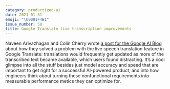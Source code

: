 ```yaml
---
category: productized-ai
date: 2021-01-31
emoji: "\U0001F4B1"
issue_number: 58
title: Google Translate live transcription improvements
---
```


Naveen Arivazhagan and Colin Cherry wrote [a post for the Google AI Blog](https://ai.googleblog.com/2021/01/stabilizing-live-speech-translation-in.html?utm_campaign=Dynamically%20Typed&utm_medium=email&utm_source=Revue%20newsletter) about how they solved a problem with the live speech translation feature in Google Translate: translations would frequently get updated as more of the transcribed text became available, which users found distracting.
It’s a cool glimpse into all the stuff besides just model accuracy and speed that are important to get right for a successful AI-powered product, and into how engineers think about turning these nonfunctional requirements into measurable performance metics they can optimize for.